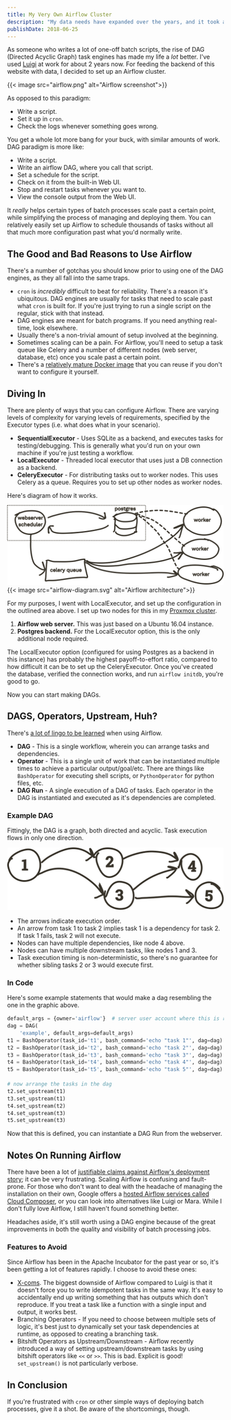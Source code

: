 ```yaml
---
title: My Very Own Airflow Cluster
description: "My data needs have expanded over the years, and it took a full Airflow setup to finally rise to the occasion."
publishDate: 2018-06-25
---
```


As someone who writes a lot of one-off batch scripts, the rise of DAG (Directed Acyclic Graph) task engines has made my life a _lot_ better. I've used [Luigi](https://github.com/spotify/luigi) at work for about 2 years now. For feeding the backend of this website with data, I decided to set up an Airflow cluster.

{{< image src="airflow.png" alt="Airflow screenshot">}}

As opposed to this paradigm:

- Write a script.
- Set it up in `cron`.
- Check the logs whenever something goes wrong.

You get a whole lot more bang for your buck, with similar amounts of work. DAG paradigm is more like:

- Write a script.
- Write an airflow DAG, where you call that script.
- Set a schedule for the script.
- Check on it from the built-in Web UI.
- Stop and restart tasks whenever you want to.
- View the console output from the Web UI.

It _really_ helps certain types of batch processes scale past a certain point, while simplifying the process of managing and deploying them. You can relatively easily set up Airflow to schedule thousands of tasks without all that much more configuration past what you'd normally write.

## The Good and Bad Reasons to Use Airflow

There's a number of gotchas you should know prior to using one of the DAG engines, as they all fall into the same traps.

- `cron` is _incredibly_ difficult to beat for reliability. There's a reason it's ubiquitous. DAG engines are usually for tasks that need to scale past what `cron` is built for. If you're just trying to run a single script on the regular, stick with that instead.
- DAG engines are meant for batch programs. If you need anything real-time, look elsewhere.
- Usually there's a non-trivial amount of setup involved at the beginning.
- Sometimes scaling can be a pain. For Airflow, you'll need to setup a task queue like Celery and a number of different nodes (web server, database, etc) once you scale past a certain point.
- There's a [relatively mature Docker image](https://github.com/puckel/docker-airflow) that you can reuse if you don't want to configure it yourself.

## Diving In

There are plenty of ways that you can configure Airflow. There are varying levels of complexity for varying levels of requirements, specified by the Executor types (i.e. what does what in your scenario).

* **SequentialExecutor** - Uses SQLite as a backend, and executes tasks for testing/debugging. This is generally what you'd run on your own machine if you're just testing a workflow.
* **LocalExecutor** - Threaded local executor that uses just a DB connection as a backend.
* **CeleryExecutor** - For distributing tasks out to worker nodes. This uses Celery as a queue. Requires you to set up other nodes as worker nodes.

Here's diagram of how it works.

<img src="/blog/my-very-own-airflow-cluster/airflow-diagram.svg" class="no-border" alt="Airflow architecture">
{{< image src="airflow-diagram.svg" alt="Airflow architecture">}}

For my purposes, I went with LocalExecutor, and set up the configuration in the outlined area above. I set up two nodes for this in my [Proxmox cluster](https://www.proxmox.com/en/).

1. **Airflow web server.** This was just based on a Ubuntu 16.04 instance.
2. **Postgres backend.** For the LocalExecutor option, this is the only additional node required.

The LocalExecutor option (configured for using Postgres as a backend in this instance) has probably the highest payoff-to-effort ratio, compared to how difficult it can be to set up the CeleryExecutor. Once you've created the database, verified the connection works, and run `airflow initdb`, you're good to go.

Now you can start making DAGs.

## DAGS, Operators, Upstream, Huh?

There's [a lot of lingo to be learned](https://airflow.incubator.apache.org/concepts.html) when using Airflow.

- **DAG** - This is a single workflow, wherein you can arrange tasks and dependencies.
- **Operator** - This is a single unit of work that can be instantiated multiple times to achieve a particular output/goal/etc. There are things like `BashOperator` for executing shell scripts, or `PythonOperator` for python files, etc.
- **DAG Run** - A single execution of a DAG of tasks. Each operator in the DAG is instantiated and executed as it's dependencies are completed.

### Example DAG

Fittingly, the DAG is a graph, both directed and acyclic. Task execution flows in only one direction.

<img src="/blog/my-very-own-airflow-cluster/airflow-dag.svg" class="no-border" alt="An Airflow DAG Instance">

- The arrows indicate execution order.
- An arrow from task 1 to task 2 implies task 1 is a dependency for task 2. If task 1 fails, task 2 will not execute.
- Nodes can have multiple dependencies, like node 4 above.
- Nodes can have multiple downstream tasks, like nodes 1 and 3.
- Task execution timing is non-deterministic, so there's no guarantee for whether sibling tasks 2 or 3 would execute first.

### In Code

Here's some example statements that would make a dag resembling the one in the graphic above.

```python
default_args = {owner='airflow'}  # server user account where this is run
dag = DAG(
    'example', default_args=default_args)
t1 = BashOperator(task_id='t1', bash_command='echo "task 1"', dag=dag)
t2 = BashOperator(task_id='t2', bash_command='echo "task 2"', dag=dag)
t3 = BashOperator(task_id='t3', bash_command='echo "task 3"', dag=dag)
t4 = BashOperator(task_id='t4', bash_command='echo "task 4"', dag=dag)
t5 = BashOperator(task_id='t5', bash_command='echo "task 5"', dag=dag)

# now arrange the tasks in the dag
t2.set_upstream(t1)
t3.set_upstream(t1)
t4.set_upstream(t2)
t4.set_upstream(t3)
t5.set_upstream(t3)
```

Now that this is defined, you can instantiate a DAG Run from the webserver.


## Notes On Running Airflow

There have been a lot of [justifiable claims against Airflow's deployment story](https://news.ycombinator.com/item?id=17030102); it can be very frustrating. Scaling Airflow is confusing and fault-prone. For those who don't want to deal with the headache of managing the installation on their own, Google offers a [hosted Airflow services called Cloud Composer](https://cloud.google.com/composer/docs/concepts/features), or you can look into alternatives like Luigi or Mara. While I don't fully love Airflow, I still haven't found something better.

Headaches aside, it's still worth using a DAG engine because of the great improvements in both the quality and visibility of batch processing jobs. 

### Features to Avoid

Since Airflow has been in the Apache Incubator for the past year or so, it's been getting a lot of features rapidly. I choose to avoid these ones:

- [X-coms](https://airflow.incubator.apache.org/concepts.html#xcoms). The biggest downside of Airflow compared to Luigi is that it doesn't force you to write idempotent tasks in the same way. It's easy to accidentally end up writing something that has outputs which don't reproduce. If you treat a task like a function with a single input and output, it works best.
- Branching Operators - If you need to choose between multiple sets of logic, it's best just to dynamically set your task dependencies at runtime, as opposed to creating a branching task.
- Bitshift Operators as Upstream/Downstream - Airflow recently introduced a way of setting upstream/downstream tasks by using bitshift operators like `<<` or `>>`. This is bad. Explicit is good! `set_upstream()` is not particularly verbose.

## In Conclusion

If you're frustrated with `cron` or other simple ways of deploying batch processes, give it a shot. Be aware of the shortcomings, though.
